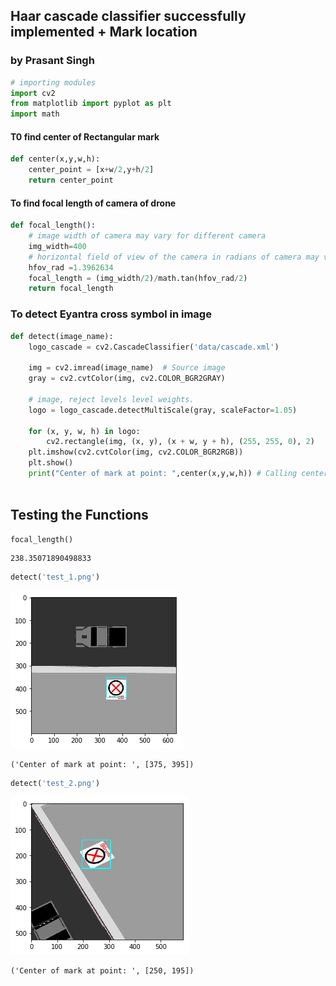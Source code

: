 ## Haar cascade classifier successfully implemented + Mark location
### by Prasant Singh


```python
# importing modules
import cv2
from matplotlib import pyplot as plt
import math
```

#### T0 find center of Rectangular mark


```python
def center(x,y,w,h):
    center_point = [x+w/2,y+h/2]
    return center_point
```

#### To find focal length of camera of drone


```python
def focal_length():
    # image width of camera may vary for different camera
    img_width=400 
    # horizontal field of view of the camera in radians of camera may vary for different camera
    hfov_rad =1.3962634 
    focal_length = (img_width/2)/math.tan(hfov_rad/2)
    return focal_length

```

### To detect Eyantra cross symbol in image


```python
def detect(image_name):
    logo_cascade = cv2.CascadeClassifier('data/cascade.xml')

    img = cv2.imread(image_name)  # Source image
    gray = cv2.cvtColor(img, cv2.COLOR_BGR2GRAY)

    # image, reject levels level weights.
    logo = logo_cascade.detectMultiScale(gray, scaleFactor=1.05)

    for (x, y, w, h) in logo:
        cv2.rectangle(img, (x, y), (x + w, y + h), (255, 255, 0), 2)
    plt.imshow(cv2.cvtColor(img, cv2.COLOR_BGR2RGB))
    plt.show()
    print("Center of mark at point: ",center(x,y,w,h)) # Calling center funtion to find center of rectangular mark
    
```

## Testing the Functions


```python
focal_length()
```




    238.35071890498833




```python
detect('test_1.png')
```


![png](output_10_0.png)


    ('Center of mark at point: ', [375, 395])



```python
detect('test_2.png')
```


![png](output_11_0.png)


    ('Center of mark at point: ', [250, 195])



```python

```
